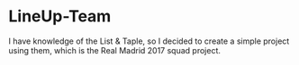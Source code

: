 # LineUp-Team
I have knowledge of the List &amp; Taple, so I decided to create a simple project using them, which is the Real Madrid 2017 squad project.
